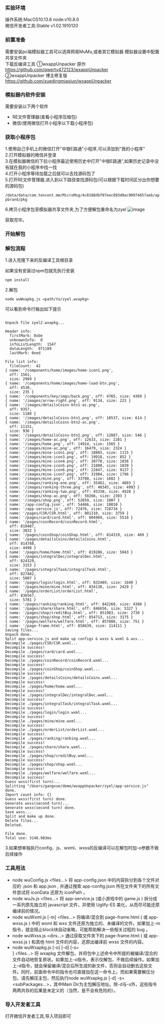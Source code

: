 ### 实验环境 
操作系统:MacOS10.13.6 
node:v10.8.0  
微信开发者工具:Stable v1.02.1910120  


### 前置准备
需要安装pc端模拟器工具可以选择网易MuMu,或者其它模拟器
模拟器设置中配置共享文件夹   
下载反编译工具 
①wxappUnpacker 原作  
https://github.com/qwerty472123/wxappUnpacker  
②wxappUnpacker 博主修复版  
https://github.com/xuedingmiaojun/wxappUnpacker  


### 模拟器内软件安装
需要安装以下两个软件


- RE文件管理器(查看小程序压缩包)
- 微信(使用微信打开小程序以下载小程序包)


### 获取小程序包

1.使用自己手机上的微信打开"中银E路通"小程序,可以添加到"我的小程序"  
2.打开模拟器的微信并登录  
3.在模拟器微信的下拉小程序最近使用历史中打开"中银E路通",如果历史记录中没有就在我的小程序中找一找  
4.打开小程序等待加载之后就可以去找源码包了  
5.打开RE文件管理器,进入到以下路径查找源码包(可以根据下载时间区分出你想要的源码包)  

`/data/data/com.tencent.mm/MicroMsg/4c8188dbf07eec893d0ac90974657aeb/appbrand/pkg`  

6.拷贝小程序包至模拟器共享文件夹,为了方便解包重命名为zyel
![image](https://user-images.githubusercontent.com/20290762/156769958-ebbcd3df-771a-4ce7-b4fb-456aa6415867.png)

获取完毕。

### 开始解包
### 解包流程
1.进入克隆下来的反编译工具根目录  
 
如果没有安装过npm包就先执行安装  

`npm install` 

2.解包

`node wuWxapkg.js <path/to/zyel.wxapkg>`

可以看到命令行输出如下提示
```

Unpack file zyel2.wxapkg...

Header info:
  firstMark: 0xbe
  unknownInfo:  0
  infoListLength:  1547
  dataLength:  971189
  lastMark: 0xed

File list info:
  fileCount:  42
{ name: '/components/home/images/home-icon1.png',
  off: 1561,
  size: 2969 }
{ name: '/components/home/images/home-load-btn.png',
  off: 4530,
  size: 235 }
{ name: '/components/key/imgs/back.png', off: 4765, size: 4369 }
{ name: '/images/arrow-right.png', off: 9134, size: 223 }
{ name: '/images/detailsCoins-btn1-ac.png',
  off: 9357,
  size: 1180 }
{ name: '/images/detailsCoins-btn1.png', off: 10537, size: 614 }
{ name: '/images/detailsCoins-btn2-ac.png',
  off: 11151,
  size: 936 }
{ name: '/images/detailsCoins-btn2.png', off: 12087, size: 546 }
{ name: '/images/home-ac.png', off: 12633, size: 2281 }
{ name: '/images/home.png', off: 14914, size: 1565 }
{ name: '/images/mine-ac.png', off: 16479, size: 2324 }
{ name: '/images/mine-icon1.png', off: 18803, size: 1115 }
{ name: '/images/mine-icon3.png', off: 19918, size: 852 }
{ name: '/images/mine-icon4.png', off: 20770, size: 1038 }
{ name: '/images/mine-icon5.png', off: 21808, size: 1039 }
{ name: '/images/mine-icon6.png', off: 22847, size: 9137 }
{ name: '/images/mine-icon7.png', off: 31984, size: 1796 }
{ name: '/images/mine.png', off: 33780, size: 1682 }
{ name: '/images/ranking-one.png', off: 35462, size: 4883 }
{ name: '/images/ranking-three.png', off: 40345, size: 4993 }
{ name: '/images/ranking-two.png', off: 45338, size: 4928 }
{ name: '/images/shop-ac.png', off: 50266, size: 2393 }
{ name: '/images/shop.png', off: 52659, size: 1807 }
{ name: '/app-config.json', off: 54466, size: 18010 }
{ name: '/app-service.js', off: 72476, size: 728734 }
{ name: '/pages/CSR/CSR.html', off: 801210, size: 3759 }
{ name: '/pages/card/card.html', off: 804969, size: 5518 }
{ name: '/pages/coinRecord/coinRecord.html',
  off: 810487,
  size: 3832 }
{ name: '/pages/coinShop/coinShop.html', off: 814319, size: 469 }
{ name: '/pages/detailsCoins/detailsCoins.html',
  off: 814788,
  size: 4498 }
{ name: '/pages/home/home.html', off: 819286, size: 5043 }
{ name: '/pages/integralDec/integralDec.html',
  off: 824329,
  size: 3153 }
{ name: '/pages/integralTask/integralTask.html',
  off: 827482,
  size: 5007 }
{ name: '/pages/login/login.html', off: 832489, size: 1649 }
{ name: '/pages/mine/mine.html', off: 834138, size: 2429 }
{ name: '/pages/orderList/orderList.html',
  off: 836567,
  size: 5701 }
{ name: '/pages/ranking/ranking.html', off: 842268, size: 4388 }
{ name: '/pages/share/share.html', off: 846656, size: 5327 }
{ name: '/pages/shop/creditBuy.html', off: 851983, size: 2730 }
{ name: '/pages/shop/shop.html', off: 854713, size: 3175 }
{ name: '/pages/welfare/welfare.html', off: 857888, size: 751 }
{ name: '/page-frame.html', off: 858639, size: 114111 }
Saving files...
Unpack done.
Split app-service.js and make up configs & wxss & wxml & wxs...
Decompile ./pages/CSR/CSR.wxml...
Decompile success!
Decompile ./pages/card/card.wxml...
Decompile success!
Decompile ./pages/coinRecord/coinRecord.wxml...
Decompile success!
Decompile ./pages/coinShop/coinShop.wxml...
Decompile success!
Decompile ./pages/detailsCoins/detailsCoins.wxml...
Decompile success!
Decompile ./pages/home/home.wxml...
Decompile success!
Decompile ./pages/integralDec/integralDec.wxml...
Decompile success!
Decompile ./pages/integralTask/integralTask.wxml...
Decompile success!
Decompile ./pages/login/login.wxml...
Decompile success!
Decompile ./pages/mine/mine.wxml...
Decompile success!
Decompile ./pages/orderList/orderList.wxml...
Decompile success!
Decompile ./pages/ranking/ranking.wxml...
Decompile success!
Decompile ./pages/share/share.wxml...
Decompile success!
Decompile ./pages/shop/creditBuy.wxml...
Decompile success!
Decompile ./pages/shop/shop.wxml...
Decompile success!
Decompile ./pages/welfare/welfare.wxml...
Decompile success!
Guess wxss(first turn)...
Splitting "/Users/gangxue/demo/wxappUnpacker/zyel/app-service.js" done.
Import count info: {}
Guess wxss(first turn) done.
Generate wxss(second turn)...
Generate wxss(second turn) done.
Save wxss...
Split and make up done.
Delete files...
Deleted.

File done.
Total use: 3148.983ms
```

3.如果想单独执行config、js、wxml、wxss的反编译可以在解包时加-o参数不做后续操作  

### 工具用法
- node wuConfig.js <files...> 将 app-config.json 中的内容拆分到各个文件对应的 .json 和 app.json , 并通过搜索 app-config.json 所在文件夹下的所有文件尝试将 iconData 还原为 iconPath 。
- node wuJs.js <files...> 将 app-service.js (或小游戏中的 game.js ) 拆分成一系列原先独立的 javascript 文件，并使用 Uglify-ES 美化，从而尽可能还原编译前的情况。
- node wuWxml.js [-m] <files...> 将编译/混合到 page-frame.html ( 或 app-wxss.js ) 中的 wxml 和 wxs 文件还原为独立的、未编译的文件。如果加上-m指令，就会阻止block块自动省略，可能帮助解决一些相关过程的 bug 。
- node wuWxss.js <dirs...> 通过获取文件夹下的 page-frame.html ( 或 app-wxss.js ) 和其他 html 文件的内容，还原出编译前 wxss 文件的内容。
- node wuWxapkg.js [-o] [-d] [-s=<Main Dir>] <files...> 将 wxapkg 文件解包，并将包中上述命令中所提的被编译/混合的文件自动地恢复原状。如果加上-o指令，表示仅解包，不做后续操作。如果加上-d指令，就会保留编译/混合后所生成的新文件，否则会自动删去这些文件。同时，前面命令中的指令也可直接加在这一命令上。而如果需要解压分包，请先解压主包，然后执行node wuWxapkg.js [-d] -s=<Main Dir> <subPackages...>，其中Main Dir为主包解压地址。除-d与-s外，这些指令两两共存的后果是未定义的（当然，是不会有危险的）。
### 导入开发者工具
打开微信开发者工具,导入项目即可
